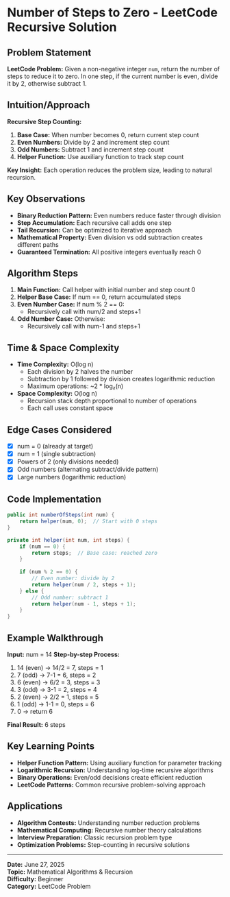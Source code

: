# Number of Steps to Zero - LeetCode Recursive Solution

## Problem Statement
**LeetCode Problem:** Given a non-negative integer `num`, return the number of steps to reduce it to zero. In one step, if the current number is even, divide it by 2, otherwise subtract 1.

## Intuition/Approach
**Recursive Step Counting:**
1. **Base Case:** When number becomes 0, return current step count
2. **Even Numbers:** Divide by 2 and increment step count
3. **Odd Numbers:** Subtract 1 and increment step count
4. **Helper Function:** Use auxiliary function to track step count

**Key Insight:** Each operation reduces the problem size, leading to natural recursion.

## Key Observations
- **Binary Reduction Pattern:** Even numbers reduce faster through division
- **Step Accumulation:** Each recursive call adds one step
- **Tail Recursion:** Can be optimized to iterative approach
- **Mathematical Property:** Even division vs odd subtraction creates different paths
- **Guaranteed Termination:** All positive integers eventually reach 0

## Algorithm Steps
1. **Main Function:** Call helper with initial number and step count 0
2. **Helper Base Case:** If num == 0, return accumulated steps
3. **Even Number Case:** If num % 2 == 0:
   - Recursively call with num/2 and steps+1
4. **Odd Number Case:** Otherwise:
   - Recursively call with num-1 and steps+1

## Time & Space Complexity
- **Time Complexity:** O(log n)
  - Each division by 2 halves the number
  - Subtraction by 1 followed by division creates logarithmic reduction
  - Maximum operations: ~2 * log₂(n)
- **Space Complexity:** O(log n)
  - Recursion stack depth proportional to number of operations
  - Each call uses constant space

## Edge Cases Considered
- [x] num = 0 (already at target)
- [x] num = 1 (single subtraction)
- [x] Powers of 2 (only divisions needed)
- [x] Odd numbers (alternating subtract/divide pattern)
- [x] Large numbers (logarithmic reduction)

## Code Implementation
```java
public int numberOfSteps(int num) {
    return helper(num, 0);  // Start with 0 steps
}

private int helper(int num, int steps) {
    if (num == 0) {
        return steps;  // Base case: reached zero
    }
    
    if (num % 2 == 0) {
        // Even number: divide by 2
        return helper(num / 2, steps + 1);
    } else {
        // Odd number: subtract 1  
        return helper(num - 1, steps + 1);
    }
}
```

## Example Walkthrough
**Input:** num = 14
**Step-by-step Process:**

1. 14 (even) → 14/2 = 7, steps = 1
2. 7 (odd) → 7-1 = 6, steps = 2  
3. 6 (even) → 6/2 = 3, steps = 3
4. 3 (odd) → 3-1 = 2, steps = 4
5. 2 (even) → 2/2 = 1, steps = 5
6. 1 (odd) → 1-1 = 0, steps = 6
7. 0 → return 6

**Final Result:** 6 steps

## Key Learning Points
- **Helper Function Pattern:** Using auxiliary function for parameter tracking
- **Logarithmic Recursion:** Understanding log-time recursive algorithms  
- **Binary Operations:** Even/odd decisions create efficient reduction
- **LeetCode Patterns:** Common recursive problem-solving approach

## Applications
- **Algorithm Contests:** Understanding number reduction problems
- **Mathematical Computing:** Recursive number theory calculations
- **Interview Preparation:** Classic recursion problem type
- **Optimization Problems:** Step-counting in recursive solutions

---
**Date:** June 27, 2025  
**Topic:** Mathematical Algorithms & Recursion  
**Difficulty:** Beginner  
**Category:** LeetCode Problem 